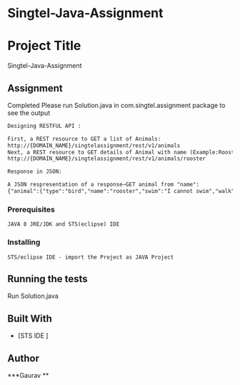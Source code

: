 # Singtel-Java-Assignment
# Project Title

Singtel-Java-Assignment

## Assignment

Completed
Please run Solution.java in com.singtel.assignment package to see the output

```diff
Designing RESTFUL API :

First, a REST resource to GET a list of Animals:
http://{DOMAIN_NAME}/singtelassignment/rest/v1/animals
Next, a REST resource to GET details of Animal with name (Example:Rooster):
http://{DOMAIN_NAME}/singtelassignment/rest/v1/animals/rooster

Response in JSON:

A JSON respresentation of a response—GET animal from "name":
{"animal":{"type":"bird","name":"rooster","swim":"I cannot swim","walk":"I am walking","sing":"Cluck, cluck","fly":"I cannot fly"}}
```


### Prerequisites

```
JAVA 8 JRE/JDK and STS(eclipse) IDE 
```
### Installing

```
STS/eclipse IDE - import the Project as JAVA Project
```

 ## Running the tests

Run Solution.java



## Built With

* [STS IDE ]


## Author

***Gaurav **


